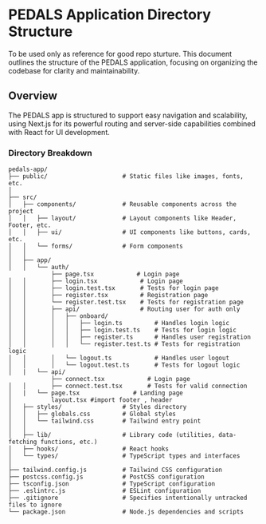 # PEDALS Application Directory Structure

To be used only as reference for good repo sturture. This document outlines the structure of the PEDALS application, focusing on organizing the codebase for clarity and maintainability.

## Overview

The PEDALS app is structured to support easy navigation and scalability, using Next.js for its powerful routing and server-side capabilities combined with React for UI development.

### Directory Breakdown

```plaintext
pedals-app/
├── public/                     # Static files like images, fonts, etc.
│
├── src/
│   ├── components/             # Reusable components across the project
│   │   ├── layout/             # Layout components like Header, Footer, etc.
│   │   ├── ui/                 # UI components like buttons, cards, etc.
│   │   └── forms/              # Form components
│   │
│   ├── app/
│   │   └── auth/
            ├── page.tsx            # Login page
│   │       ├── login.tsx            # Login page
│   │       ├── login.test.tsx       # Tests for login page
│   │       ├── register.tsx         # Registration page
│   │       └── register.test.tsx    # Tests for registration page
│   │       ├── api/                 # Routing user for auth only
│   │       │   ├── onboard/
│   │       │   │   ├── login.ts         # Handles login logic
│   │       │   │   ├── login.test.ts    # Tests for login logic
│   │       │   │   ├── register.ts      # Handles user registration
│   │       │   │   └── register.test.ts # Tests for registration logic
│   │       │   └── logout.ts            # Handles user logout
│   │       │   └── logout.test.ts       # Tests for logout logic
│   |   └── api/
            ├── connect.tsx            # Login page
│   │       ├── connect.test.tsx       # Tests for valid connection
│   |   └── page.tsx               # Landing page
│           layout.tsx #import footer , header
│   ├── styles/                 # Styles directory
│   │   ├── globals.css         # Global styles
│   │   └── tailwind.css        # Tailwind entry point
│   │
│   ├── lib/                    # Library code (utilities, data-fetching functions, etc.)
│   ├── hooks/                  # React hooks
│   └── types/                  # TypeScript types and interfaces
│
├── tailwind.config.js          # Tailwind CSS configuration
├── postcss.config.js           # PostCSS configuration
├── tsconfig.json               # TypeScript configuration
├── .eslintrc.js                # ESLint configuration
├── .gitignore                  # Specifies intentionally untracked files to ignore
└── package.json                # Node.js dependencies and scripts
```
